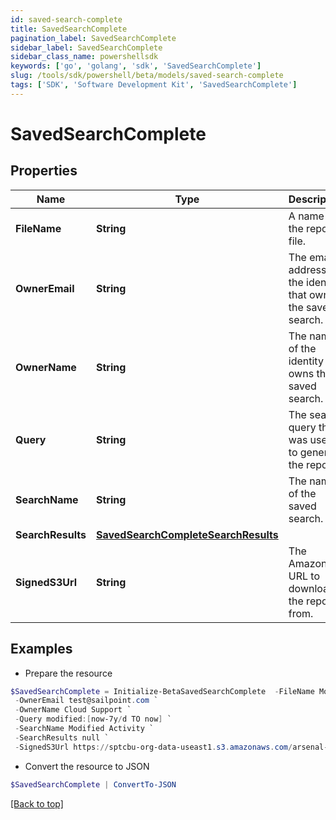 ```yaml
---
id: saved-search-complete
title: SavedSearchComplete
pagination_label: SavedSearchComplete
sidebar_label: SavedSearchComplete
sidebar_class_name: powershellsdk
keywords: ['go', 'golang', 'sdk', 'SavedSearchComplete'] 
slug: /tools/sdk/powershell/beta/models/saved-search-complete
tags: ['SDK', 'Software Development Kit', 'SavedSearchComplete']
---
```



# SavedSearchComplete

## Properties

Name | Type | Description | Notes
------------ | ------------- | ------------- | -------------
**FileName** |  **String** | A name for the report file. | 
**OwnerEmail** |  **String** | The email address of the identity that owns the saved search. | 
**OwnerName** |  **String** | The name of the identity that owns the saved search. | 
**Query** |  **String** | The search query that was used to generate the report. | 
**SearchName** |  **String** | The name of the saved search. | 
**SearchResults** |  [**SavedSearchCompleteSearchResults**](saved-search-complete-search-results) |  | 
**SignedS3Url** |  **String** | The Amazon S3 URL to download the report from. | 

## Examples

- Prepare the resource
```powershell
$SavedSearchComplete = Initialize-BetaSavedSearchComplete  -FileName Modified.zip `
 -OwnerEmail test@sailpoint.com `
 -OwnerName Cloud Support `
 -Query modified:[now-7y/d TO now] `
 -SearchName Modified Activity `
 -SearchResults null `
 -SignedS3Url https://sptcbu-org-data-useast1.s3.amazonaws.com/arsenal-john/reports/Events%20Export.2020-05-06%2018%2759%20GMT.3e580592-86e4-4953-8aea-49e6ef20a086.zip?X-Amz-Algorithm=AWS4-HMAC-SHA256&X-Amz-Date=20200506T185919Z&X-Amz-SignedHeaders=host&X-Amz-Expires=899&X-Amz-Credential=AKIAV5E54XOGTS4Q4L7A%2F20200506%2Fus-east-1%2Fs3%2Faws4_request&X-Amz-Signature=2e732bb97a12a1fd8a215613e3c31fcdae8ba1fb6a25916843ab5b51d2ddefbc
```

- Convert the resource to JSON
```powershell
$SavedSearchComplete | ConvertTo-JSON
```


[[Back to top]](#) 

